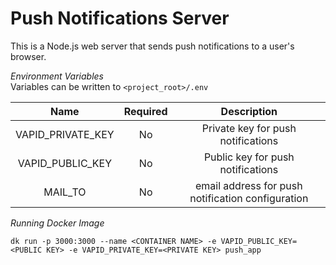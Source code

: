 # Push Notifications Server

This is a Node.js web server that sends push notifications to a user's browser.

_Environment Variables_  
Variables can be written to `<project_root>/.env`

| Name  | Required | Description  |
|:-:|:-:|:-:|
| VAPID_PRIVATE_KEY  | No  | Private key for push notifications  |
| VAPID_PUBLIC_KEY  | No  |  Public key for push notifications |
| MAIL_TO  | No  | email address for push notification configuration  |


_Running Docker Image_  
```
dk run -p 3000:3000 --name <CONTAINER NAME> -e VAPID_PUBLIC_KEY=<PUBLIC KEY> -e VAPID_PRIVATE_KEY=<PRIVATE KEY> push_app
```